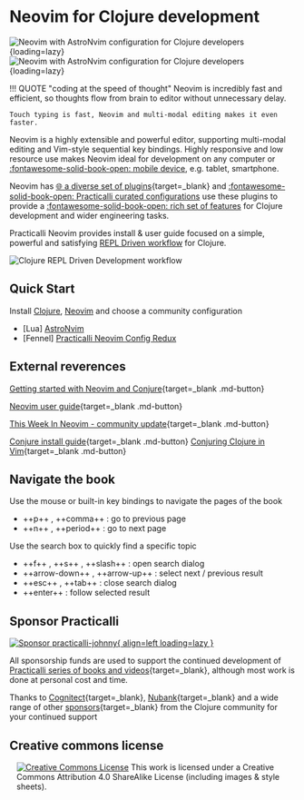# Neovim for Clojure development

![Neovim with AstroNvim configuration for Clojure developers](https://github.com/practicalli/graphic-design/blob/live/editors/neovim/astronvim/neovim-astronvim-clojure-example-light.png?raw=true#only-light){loading=lazy}
![Neovim with AstroNvim configuration for Clojure developers](https://github.com/practicalli/graphic-design/blob/live/editors/neovim/astronvim/neovim-astronvim-clojure-example-dark.png?raw=true#only-dark){loading=lazy}

!!! QUOTE "coding at the speed of thought"
    Neovim is incredibly fast and efficient, so thoughts flow from brain to editor without unnecessary delay.

    Touch typing is fast, Neovim and multi-modal editing makes it even faster.

Neovim is a highly extensible and powerful editor, supporting multi-modal editing and Vim-style sequential key bindings. Highly responsive and low resource use makes Neovim ideal for development on any computer or [:fontawesome-solid-book-open: mobile device](termux/), e.g. tablet, smartphone.

Neovim has [:globe_with_meridians: a diverse set of plugins](https://neovimcraft.com/){target=_blank} and [:fontawesome-solid-book-open: Practicalli curated configurations](/neovim/configuration/) use these plugins to provide a [:fontawesome-solid-book-open: rich set of features](introduction/features.md) for Clojure development and wider engineering tasks.


Practicalli Neovim provides install & user guide focused on a simple, powerful and satisfying [REPL Driven workflow](introduction/repl-workflow.md) for Clojure.

![Clojure REPL Driven Development workflow](https://github.com/practicalli/graphic-design/raw/live/clojure/clojure-repl-workflow-concept.png?raw=true)


## Quick Start

Install [Clojure](install/clojure.md), [Neovim](install/neovim.md) and choose a community configuration

- [Lua] [AstroNvim](configuration/astronvim/)
- [Fennel] [Practicalli Neovim Config Redux](configuration/practicalli/)

## External reverences

[Getting started with Neovim and Conjure](https://oli.me.uk/getting-started-with-clojure-neovim-and-conjure-in-minutes/){target=_blank .md-button}

[Neovim user guide](https://neovim.io/doc/user/){target=_blank .md-button}

[This Week In Neovim - community update](https://this-week-in-neovim.org/){target=_blank .md-button}

[Conjure install guide](https://github.com/Olical/conjure){target=_blank .md-button}
[Conjuring Clojure in Vim](https://blog.djy.io/conjuring-clojure-in-vim/){target=_blank .md-button}


## Navigate the book

Use the mouse or built-in key bindings to navigate the pages of the book

- ++p++ , ++comma++ : go to previous page
- ++n++ , ++period++ : go to next page

Use the search box to quickly find a specific topic

- ++f++ , ++s++ , ++slash++ : open search dialog
- ++arrow-down++ , ++arrow-up++ : select next / previous result
- ++esc++ , ++tab++ : close search dialog
- ++enter++ : follow selected result


## Sponsor Practicalli

[![Sponsor practicalli-johnny](https://raw.githubusercontent.com/practicalli/graphic-design/live/buttons/practicalli-github-sponsors-button.png){ align=left loading=lazy }](https://github.com/sponsors/practicalli-johnny/)

All sponsorship funds are used to support the continued development of [Practicalli series of books and videos](https://practical.li/){target=_blank}, although most work is done at personal cost and time.

Thanks to [Cognitect](https://www.cognitect.com/){target=_blank}, [Nubank](https://nubank.com.br/){target=_blank} and a wide range of other [sponsors](https://github.com/sponsors/practicalli-johnny#sponsors){target=_blank} from the Clojure community for your continued support


## Creative commons license

<div style="width:95%; margin:auto;">
<a rel="license" href="http://creativecommons.org/licenses/by-sa/4.0/"><img alt="Creative Commons License" style="border-width:0" src="https://i.creativecommons.org/l/by-sa/4.0/88x31.png" /></a>
This work is licensed under a Creative Commons Attribution 4.0 ShareAlike License (including images & style sheets).
</div>
